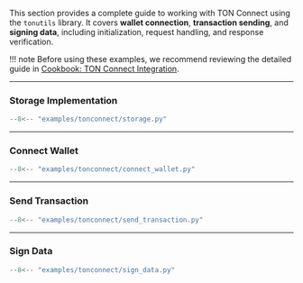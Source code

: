This section provides a complete guide to working with TON Connect using the `tonutils` library. It covers **wallet connection**, **transaction sending**, and **signing data**, including initialization, request handling, and response verification.

!!! note
    Before using these examples, we recommend reviewing the detailed guide in [Cookbook: TON Connect Integration](../../cookbook/tonconnect-integration.md).

---

### Storage Implementation

```python
--8<-- "examples/tonconnect/storage.py"
```

---

### Connect Wallet

```python
--8<-- "examples/tonconnect/connect_wallet.py"
```

---

### Send Transaction

```python
--8<-- "examples/tonconnect/send_transaction.py"
```

---

### Sign Data

```python
--8<-- "examples/tonconnect/sign_data.py"
```
